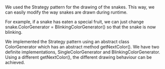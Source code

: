 We used the Strategy pattern for the drawing of the snakes.
This way, we can easily modify the way snakes are drawn during runtime.

For example, if a snake has eaten a special fruit, we can just change snake.ColorGenerator = BlinkingColorGenerator() so that the snake is now blinking.

We implemented the Strategy pattern using an abstract class ColorGenerator which has an abstract method getNextColor(). We have two definite implementations, SingleColorGenerator and BlinkingColorGenerator. Using a different getNextColor(), the different drawing behaviour can be achieved. 